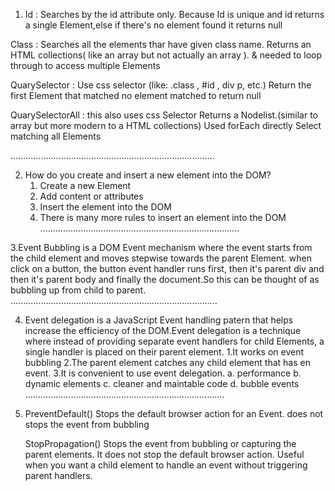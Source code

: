 1. Id :
Searches by the id attribute only. Because Id is unique and id returns a single Element,else if  there's no element found it returns null

Class :
Searches all the elements thar have given class name. Returns an HTML collections( like an array but not actually an array ). & needed to loop through to access multiple Elements

QuarySelector :
Use css selector (like: .class , #id , div p, etc.)
Return the first Element that matched
no element matched to return null

QuarySelectorAll :
this also uses css Selector
Returns a Nodelist.(similar to array but more modern to a HTML collections)
Used forEach directly
Select matching all Elements

.................................................................................

2. How do you create and insert a new element into the DOM?
   1. Create a new Element
   2. Add content or attributes
   3. Insert the element into the DOM
   4. There is many more rules to insert an element into the DOM
...............................................................................

3.Event Bubbling is a DOM Event mechanism where the event starts from the child element and moves stepwise towards the parent Element.
 when click on a button, the button event handler runs first, then it's parent div and then it's parent body and finally the document.So this can be thought of as bubbling up from child to parent.
..................................................................................

 4. Event delegation is a JavaScript Event handling patern that helps increase the efficiency of the DOM.Event delegation is a technique where instead of providing separate event handlers for child Elements, a single handler  is placed on their  parent element.
   1.It works on event bubbling
   2.The parent element catches any child element that has en event.
   3.It is convenient to use event delegation.
      a. performance
      b. dynamic elements
      c. cleaner and maintable code
      d. bubble events
...............................................................................

5. PreventDefault()
Stops the default browser action for an Event.
does not stops the event from bubbling

    StopPropagation()
Stops the event from bubbling or capturing the parent elements.
It does not stop the default browser action.
Useful when you want a child element to handle an event without triggering parent handlers.